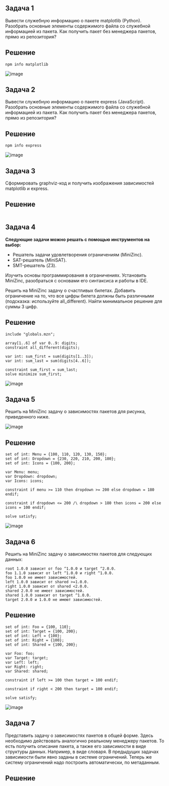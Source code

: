 ## Задача 1

Вывести служебную информацию о пакете matplotlib (Python). Разобрать основные элементы содержимого файла со служебной информацией из пакета. Как получить пакет без менеджера пакетов, прямо из репозитория?

## Решение

```
npm info matplotlib
```

![image](https://github.com/user-attachments/assets/33f75bec-8254-4f33-86e2-368d1aea172a)

## Задача 2

Вывести служебную информацию о пакете express (JavaScript). Разобрать основные элементы содержимого файла со служебной информацией из пакета. Как получить пакет без менеджера пакетов, прямо из репозитория?

## Решение

```
npm info express
```

![image](https://github.com/user-attachments/assets/3bbd8a19-a1df-4450-a7b7-42793d54e536)

## Задача 3

Сформировать graphviz-код и получить изображения зависимостей matplotlib и express.

## Решение

```

```

## Задача 4

**Следующие задачи можно решать с помощью инструментов на выбор:**

* Решатель задачи удовлетворения ограничениям (MiniZinc).
* SAT-решатель (MiniSAT).
* SMT-решатель (Z3).

Изучить основы программирования в ограничениях. Установить MiniZinc, разобраться с основами его синтаксиса и работы в IDE.

Решить на MiniZinc задачу о счастливых билетах. Добавить ограничение на то, что все цифры билета должны быть различными (подсказка: используйте all_different). Найти минимальное решение для суммы 3 цифр.

## Решение

```
include "globals.mzn";

array[1..6] of var 0..9: digits;
constraint all_different(digits);

var int: sum_first = sum(digits[1..3]);
var int: sum_last = sum(digits[4..6]);

constraint sum_first = sum_last;
solve minimize sum_first;
```

![image](https://github.com/user-attachments/assets/76fd72b5-d90c-4715-a59d-29679d4bb222)

## Задача 5

Решить на MiniZinc задачу о зависимостях пакетов для рисунка, приведенного ниже.

![image](https://github.com/user-attachments/assets/01860fbd-3c59-4ee8-97e7-7c3fdbc56339)

## Решение

```
set of int: Menu = {100, 110, 120, 130, 150};
set of int: Dropdown = {230, 220, 210, 200, 180};
set of int: Icons = {100, 200};

var Menu: menu;
var Dropdown: dropdown;
var Icons: icons;

constraint if menu >= 110 then dropdown >= 200 else dropdown = 180 endif;

constraint if dropdown <= 200 /\ dropdown > 180 then icons = 200 else icons = 100 endif;

solve satisfy;
```

![image](https://github.com/user-attachments/assets/2b08afb5-b074-47eb-8315-ccbed608161a)

## Задача 6

Решить на MiniZinc задачу о зависимостях пакетов для следующих данных:

```
root 1.0.0 зависит от foo ^1.0.0 и target ^2.0.0.
foo 1.1.0 зависит от left ^1.0.0 и right ^1.0.0.
foo 1.0.0 не имеет зависимостей.
left 1.0.0 зависит от shared >=1.0.0.
right 1.0.0 зависит от shared <2.0.0.
shared 2.0.0 не имеет зависимостей.
shared 1.0.0 зависит от target ^1.0.0.
target 2.0.0 и 1.0.0 не имеют зависимостей.
```

## Решение

```
set of int: Foo = {100, 110};
set of int: Target = {100, 200};
set of int: Left = {100};
set of int: Right = {100};
set of int: Shared = {100, 200};

var Foo: foo;
var Target: target;
var Left: left;
var Right: right;
var Shared: shared;

constraint if left >= 100 then target = 100 endif;

constraint if right < 200 then target = 100 endif;

solve satisfy;
```

![image](https://github.com/user-attachments/assets/1392a1e6-8448-4f02-9e4a-170575b525b2)


## Задача 7

Представить задачу о зависимостях пакетов в общей форме. Здесь необходимо действовать аналогично реальному менеджеру пакетов. То есть получить описание пакета, а также его зависимости в виде структуры данных. Например, в виде словаря. В предыдущих задачах зависимости были явно заданы в системе ограничений. Теперь же систему ограничений надо построить автоматически, по метаданным.

## Решение

```

```
